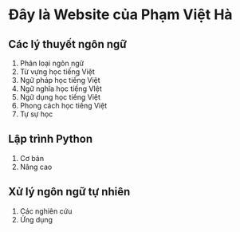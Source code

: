 # Đây là Website của Phạm Việt Hà
## Các lý thuyết ngôn ngữ
1. Phân loại ngôn ngữ
2. Từ vựng học tiếng Việt
3. Ngữ pháp học tiếng Việt
4. Ngữ nghĩa học tiếng VIệt
5. Ngữ dụng học tiếng Việt
6. Phong cách học tiếng Việt
7. Tự sự học
## Lập trình Python
1. Cơ bản
2. Nâng cao
## Xử lý ngôn ngữ tự nhiên
1. Các nghiên cứu
2. Ứng dụng
